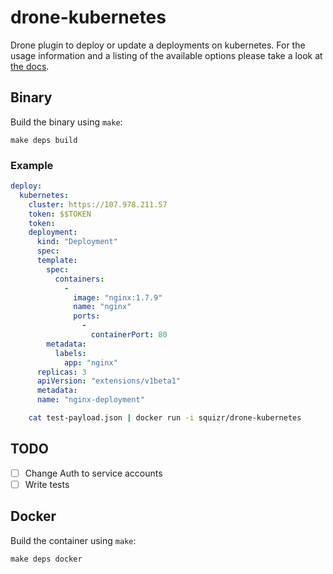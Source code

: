 # drone-kubernetes

Drone plugin to deploy or update a deployments on kubernetes. For the usage information and a listing of the available options please take a look at [the docs](DOCS.md).

## Binary

Build the binary using `make`:

```
make deps build
```

### Example
```yaml
deploy:
  kubernetes:
    cluster: https://107.978.211.57
    token: $$TOKEN
    token:
    deployment:
      kind: "Deployment"
      spec:
      template:
        spec:
          containers:
            -
              image: "nginx:1.7.9"
              name: "nginx"
              ports:
                -
                  containerPort: 80
        metadata:
          labels:
            app: "nginx"
      replicas: 3
      apiVersion: "extensions/v1beta1"
      metadata:
      name: "nginx-deployment"

```
```sh
    cat test-payload.json | docker run -i squizr/drone-kubernetes
```

## TODO
* [ ] Change Auth to service accounts
* [ ] Write tests

## Docker

Build the container using `make`:

```
make deps docker
```
